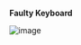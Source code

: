 **Faulty Keyboard**

![image](https://github.com/user-attachments/assets/5715ffc6-0944-435c-a3d2-3a3faf20ea81)

